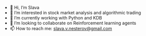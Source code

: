 - 👋 Hi, I’m Slava
- 👀 I’m interested in stock market analysis and algorithmic trading
- 🌱 I’m currently working with Python and KDB
- 💞️ I’m looking to collaborate on Reinforcement learning agents
- 📫 How to reach me: slava.v.nesterov@gmail.com

<!---
Vyachez/Vyachez is a ✨ special ✨ repository because its `README.md` (this file) appears on your GitHub profile.
You can click the Preview link to take a look at your changes.
--->
